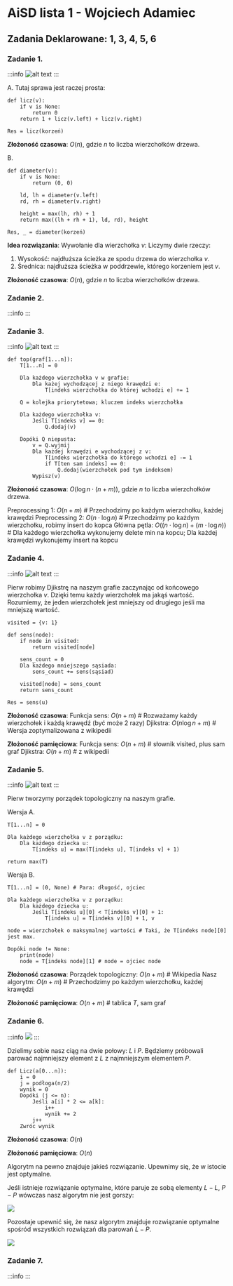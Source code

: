 # AiSD lista 1 - Wojciech Adamiec
## Zadania Deklarowane: 1, 3, 4, 5, 6

### Zadanie 1.
:::info
![alt text](https://i.imgur.com/yP0502V.png "")
:::

A.
Tutaj sprawa jest raczej prosta:

```=
def licz(v):
    if v is None:
        return 0
    return 1 + licz(v.left) + licz(v.right)

Res = licz(korzeń)
```
**Złożoność czasowa**:
$O(n)$, gdzie $n$ to liczba wierzchołków drzewa.

B.

```=
def diameter(v):
    if v is None:
        return (0, 0)
    
    ld, lh = diameter(v.left)
    rd, rh = diameter(v.right)
    
    height = max(lh, rh) + 1
    return max((lh + rh + 1), ld, rd), height

Res, _ = diameter(korzeń)
```
**Idea rozwiązania**:
Wywołanie dla wierzchołka $v$:
Liczymy dwie rzeczy:
1. Wysokość: najdłuższa ścieżka ze spodu drzewa do wierzchołka $v$.
2. Średnica: najdłuższa ścieżka w poddrzewie, którego korzeniem jest $v$.

**Złożoność czasowa**:
$O(n)$, gdzie $n$ to liczba wierzchołków drzewa.

### Zadanie 2.
:::info
:::

### Zadanie 3.
:::info
![alt text](https://i.imgur.com/BuEo9Dn.png "")
:::

```=
def top(graf[1...n]):
    T[1...n] = 0
    
    Dla każdego wierzchołka v w grafie:
        Dla każej wychodzącej z niego krawędzi e:
            T[indeks wierzchołka do której wchodzi e] += 1
    
    Q = kolejka priorytetowa; kluczem indeks wierzchołka
    
    Dla każdego wierzchołka v:
        Jeśli T[indeks v] == 0:
            Q.dodaj(v)
    
    Dopóki Q niepusta:
        v = Q.wyjmij
        Dla każdej krawędzi e wychodzącej z v:
            T[indeks wierzchołka do którego wchodzi e] -= 1
            if T[ten sam indeks] == 0:
                Q.dodaj(wierzchołek pod tym indeksem)
        Wypisz(v)
```

**Złożoność czasowa**:
$O(\log n \cdot (n+m))$, gdzie $n$ to liczba wierzchołków drzewa.

Preprocessing 1:
$O(n+m)$ # Przechodzimy po każdym wierzchołku, każdej krawędzi
Preprocessing 2:
$O(n \cdot \log n)$ # Przechodzimy po każdym wierzchołku, robimy insert do kopca
Główna pętla:
$O((n \cdot \log n) + (m \cdot \log n))$ # Dla każdego wierzchołka wykonujemy delete min na kopcu; Dla każdej krawędzi wykonujemy insert na kopcu

### Zadanie 4.

:::info
![alt text](https://i.imgur.com/3tDDEXD.png "")
:::

Pierw robimy Djikstrę na naszym grafie zaczynając od końcowego wierzchołka $v$. Dzięki temu każdy wierzchołek ma jakąś wartość. Rozumiemy, że jeden wierzchołek jest mniejszy od drugiego jeśli ma mniejszą wartość.


```=
visited = {v: 1}

def sens(node):
    if node in visited:
        return visited[node]
    
    sens_count = 0
    Dla każdego mniejszego sąsiada:
        sens_count += sens(sąsiad)
    
    visited[node] = sens_count
    return sens_count

Res = sens(u)
```

**Złożoność czasowa**:
Funkcja sens: $O(n + m)$ # Rozważamy każdy wierzchołek i każdą krawędź (być może 2 razy)
Djikstra: $O(n \log n + m)$ # Wersja zoptymalizowana z wikipedii

**Złożoność pamięciowa**:
Funkcja sens: $O(n + m)$ # słownik visited, plus sam graf
Djikstra: $O(n + m)$ # z wikipedii

### Zadanie 5.

:::info
![alt text](https://i.imgur.com/PWhRq2Z.pngg "")
:::

Pierw tworzymy porządek topologiczny na naszym grafie.

Wersja A.
```=
T[1...n] = 0

Dla każdego wierzchołka v z porządku:
    Dla każdego dziecka u:
        T[indeks u] = max(T[indeks u], T[indeks v] + 1)

return max(T)
```
Wersja B.
```=
T[1...n] = (0, None) # Para: długość, ojciec

Dla każdego wierzchołka v z porządku:
    Dla każdego dziecka u:
        Jeśli T[indeks u][0] < T[indeks v][0] + 1:
            T[indeks u] = T[indeks v][0] + 1, v
            
node = wierzchołek o maksymalnej wartości # Taki, że T[indeks node][0] jest max.

Dopóki node != None:
    print(node)
    node = T[indeks node][1] # node = ojciec node
```

**Złożoność czasowa**:
Porządek topologiczny: $O(n + m)$ # Wikipedia
Nasz algorytm: $O(n + m)$ # Przechodzimy po każdym wierzchołku, każdej krawędzi

**Złożoność pamięciowa**:
$O(n + m)$ # tablica $T$, sam graf

### Zadanie 6.
:::info
![](https://i.imgur.com/31VG18n.png)
:::

Dzielimy sobie nasz ciąg na dwie połowy: $L$ i $P$. Będziemy próbowali parować najmniejszy element z $L$ z najmniejszym elementem $P$.

```=
def Licz(a[0...n]):
    i = 0
    j = podłoga(n/2)
    wynik = 0
    Dopóki (j <= n):
        Jeśli a[i] * 2 <= a[k]:
            i++
            wynik += 2
        j++
    Zwróc wynik 
```

**Złożoność czasowa**:
$O(n)$

**Złożoność pamięciowa**:
$O(n)$

Algorytm na pewno znajduje jakieś rozwiązanie. Upewnimy się, że w istocie jest optymalne.

Jeśli istnieje rozwiązanie optymalne, które paruje ze sobą elementy $L-L$, $P-P$ wówczas nasz algorytm nie jest gorszy:

![](https://i.imgur.com/jdlQlK9.png)

Pozostaje upewnić się, że nasz algorytm znajduje rozwiązanie optymalne spośród wszystkich rozwiązań dla parowań $L-P$.

![](https://i.imgur.com/KnajuE0.png)

### Zadanie 7.

:::info
:::
